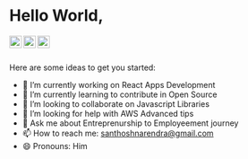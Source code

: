 # Hello World,


<a href="https://linkedin.com/in/narensan/">
  <img align="left" alt="Narendra Santhosh N - LinkedIn" width="22px" src="https://cdn.jsdelivr.net/npm/simple-icons@v3/icons/linkedin.svg"/>
</a>

<a href="https://twitter.com/explorenaren">
  <img align="left" alt="Narendra Santhosh N - Twitter" width="22px" src="https://cdn.jsdelivr.net/npm/simple-icons@v3/icons/twitter.svg"/>
</a>
<a href="https://gitlab.com/santynaren">
  <img align="left" alt="Narendra Santhosh N - GitLab" width="22px" src="https://cdn.jsdelivr.net/npm/simple-icons@v3/icons/gitlab.svg"/>
</a>
<br />
<br />


Here are some ideas to get you started:

- 🔭 I’m currently working on React Apps Development
- 🌱 I’m currently learning to contribute in Open Source
- 👯 I’m looking to collaborate on Javascript Libraries
- 🤔 I’m looking for help with AWS Advanced tips
- 💬 Ask me about Entreprenurship to Employeement journey
- 📫 How to reach me: santhoshnarendra@gmail.com
- 😄 Pronouns: Him 

